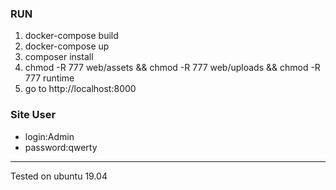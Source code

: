 <h3>RUN</h3>
<ol>
    <li>docker-compose build</li>
    <li>docker-compose up</li>
    <li>composer install</li>
    <li>chmod -R 777 web/assets && chmod -R 777 web/uploads &&  chmod -R 777 runtime </li>
    <li>go to http://localhost:8000</li>
</ol>


<h3>Site User</h3>
<ul>
    <li>login:Admin</li>
    <li>password:qwerty</li>
</ul>
<hr>
Tested on ubuntu 19.04